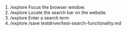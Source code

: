 1. /explore Focus the browser window.
2. /explore Locate the search bar on the website.
3. /explore Enter a search term
4. /explore /save testdriver/test-search-functionality.md
